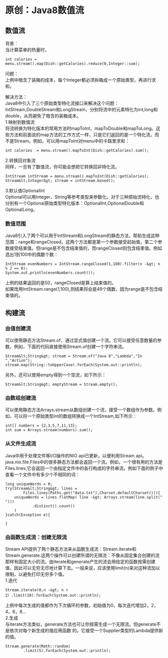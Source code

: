 # 原创：Java8数值流

## 数值流

背景：<br/>
当计算菜单的热量时，

```
int calories = menu.stream().map(Dish::getCalories).reduce(0,Integer::sum);

```

问题：<br/>
上例中暗含了装箱的成本，每个Integer都必须拆箱成一个原始类型，再进行求和。

解决方法：<br/>
Java8中引入了三个原始类型特化流接口来解决这个问题：IntStream,DoubleStream和LongStream，分别将流中的元素特化为int,long和double，从而避免了暗含的装箱成本。<br/>
1.映射到数值流<br/>
将流转换为特化版本的常用方法时mapToInt，mapToDouble和mapToLong。这些方法和前面说的map方法的工作方式一样，只是它们返回的是一个特化流，而不是Stream。例如，可以用mapToInt对menu中的卡路里求和：

```
int calories  = menu.stream().mapToInt(Dish::getCalories).sum();

```

2.转换回对象流<br/>
同样，一旦有了数值流，你可能会想把它转换回非特化流。

```
IntStream intStream = menu.stream().mapToInt(Dish::getCalories);
Stream&lt;Integer&gt; stream = intStream.boxed();

```

3.默认值OptionalInt<br/>
Optional可以用Integer，String等参考类型来参数化。对于三种原始流特化，也分别有一个Optional原始类型特化版本：OptionalInt,OptionalDouble和OptionalLong。

### 数值范围

Java8引入了两个可以用于IntStream和LongStream的静态方法，帮助生成这种范围：range和rangeClosed。这两个方法都是第一个参数接受起始值，第二个参数接受结束值。但range是不包含结束值的，而rangeClosed则包含结束值。例如选出1到100中的偶数个数：

```
IntStream evenNumbers = IntStream.rangeClosed(1,100).filter(n -&gt; n % 2 == 0);
System.out.println(evenNumbers.count());

```

上例的结果返回的是50，rangeClosed是算上结束值的。<br/>
如果改用IntStream.range(1,100),则结果将会是49个偶数，因为range是不包含结束值的。

## 构建流

### 由值创建流

可以使用静态方法Stream.of，通过显式值创建一个流。它可以接受任意数量的参数。例如，下面的代码直接使用Stream.of创建一个字符串流。

```
Stream&lt;String&gt; stream = Stream.of("Java 8","Lambda","In ","Action");
stream.map(String::toUpperCase).forEach(System.out::println);

```

另外，还可以使用empty得到一个空流，如下所示：

```
Stream&lt;String&gt; emptyStream = Stream.empty();

```

### 由数组创建流

可以使用静态方法Arrays.stream从数组创建一个流，接受一个数组作为参数。例如，可以将一个原始类型int的数组转换成一个IntStream,如下所示：

```
int[] numbers = {2,3,5,7,11,13};
int sum = Arrays.stream(numbers).sum();

```

### 从文件生成流

Java中用于处理文件等I/O操作的NIO api已更新，以便利用Stream api。java.nio.file.Files中的很多静态方法都会返回一个流。例如，一个很有用的方法是Files.lines,它会返回一个由指定文件中的各行构成的字符串流。例如下面的例子中查看一个文件中有多少个不相同的词：

```
long uniqueWords = 0;
try(Stream&lt;String&gt; lines = 
		Files.lines(Paths.get("data.txt"),Charset.defaultCharset())){
	uniqueWords = lines.flatMap( line -&gt; Arrays.stream(line.split(" ")))
			.distinct().count()
	)
}catch(Exception e){

}

```

### 由函数生成流：创建无限流

Stream API提供了两个静态方法来从函数生成流：Stream.iterate和Stream.generate.这两个操作可以创建所谓的无限流：不像从固定集合创建的流那样有固定大小的流。由iterate和generate产生的流会用给定的函数按需创建值，因此可以无穷无尽地计算下去。一般来说，应该使用limit(n)来对这种流加以限制，以避免打印无穷多个值。<br/>
1.迭代

```
Stream.iterate(0,n -&gt; n + 2）.limit(10).forEach(System.out::println);

```

上例中每次生成的值都作为下次循环的参数，初始值为0，每次迭代增加2，2，4，6，8…<br/>
2.生成<br/>
与iterate方法类似，generate方法也可让你按需生成一个无限流。但generate不是依次对每个新生成的值应用函数 的。它接受一个Supplier类型的Lambda提供新的值。

```
Stream.generate(Math::random)
		.limit(5).forEach(System.out::println);

```
